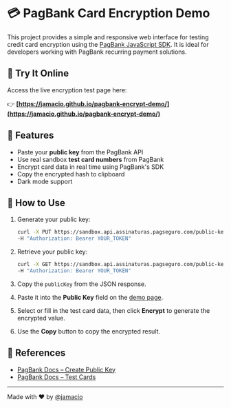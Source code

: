 # 💳 PagBank Card Encryption Demo

This project provides a simple and responsive web interface for testing credit card encryption using the [PagBank JavaScript SDK](https://developer.pagbank.com.br/reference/sdks#javascript). It is ideal for developers working with PagBank recurring payment solutions.

## 🚀 Try It Online

Access the live encryption test page here:

👉 **[https://jamacio.github.io/pagbank-encrypt-demo/](https://jamacio.github.io/pagbank-encrypt-demo/)**

## 🔐 Features

- Paste your **public key** from the PagBank API
- Use real sandbox **test card numbers** from PagBank
- Encrypt card data in real time using PagBank's SDK
- Copy the encrypted hash to clipboard
- Dark mode support

## 🧪 How to Use

1. Generate your public key:

   ```bash
   curl -X PUT https://sandbox.api.assinaturas.pagseguro.com/public-keys \
   -H "Authorization: Bearer YOUR_TOKEN"
   ```

2. Retrieve your public key:

   ```bash
   curl -X GET https://sandbox.api.assinaturas.pagseguro.com/public-keys \
   -H "Authorization: Bearer YOUR_TOKEN"
   ```

3. Copy the `publicKey` from the JSON response.

4. Paste it into the **Public Key** field on the [demo page](https://jamacio.github.io/pagbank-encrypt-demo/).

5. Select or fill in the test card data, then click **Encrypt** to generate the encrypted value.

6. Use the **Copy** button to copy the encrypted result.

## 📎 References

- [PagBank Docs – Create Public Key](https://developer.pagbank.com.br/reference/criar-chave-publica-pagamento-recorrente)
- [PagBank Docs – Test Cards](https://developer.pagbank.com.br/docs/cartoes-de-teste)

---

Made with ❤️ by [@jamacio](https://github.com/jamacio)

